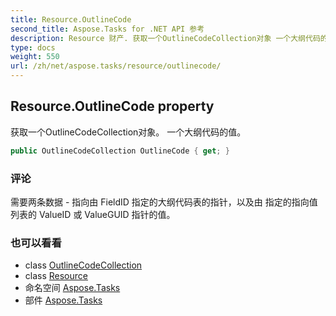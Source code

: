 ```yaml
---
title: Resource.OutlineCode
second_title: Aspose.Tasks for .NET API 参考
description: Resource 财产. 获取一个OutlineCodeCollection对象 一个大纲代码的值
type: docs
weight: 550
url: /zh/net/aspose.tasks/resource/outlinecode/
---
```

## Resource.OutlineCode property

获取一个OutlineCodeCollection对象。 一个大纲代码的值。

```csharp
public OutlineCodeCollection OutlineCode { get; }
```

### 评论

需要两条数据 - 指向由 FieldID 指定的大纲代码表的指针，以及由 指定的指向值列表的 ValueID 或 ValueGUID 指针的值。

### 也可以看看

* class [OutlineCodeCollection](../../outlinecodecollection/)
* class [Resource](../)
* 命名空间 [Aspose.Tasks](../../resource/)
* 部件 [Aspose.Tasks](../../../)


